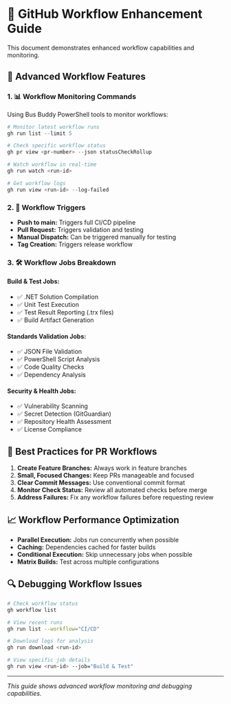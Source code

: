 # 🔧 GitHub Workflow Enhancement Guide

This document demonstrates enhanced workflow capabilities and monitoring.

## 🚀 Advanced Workflow Features

### 1. **📊 Workflow Monitoring Commands**

Using Bus Buddy PowerShell tools to monitor workflows:

```powershell
# Monitor latest workflow runs
gh run list --limit 5

# Check specific workflow status
gh pr view <pr-number> --json statusCheckRollup

# Watch workflow in real-time
gh run watch <run-id>

# Get workflow logs
gh run view <run-id> --log-failed
```

### 2. **🔄 Workflow Triggers**

- **Push to main:** Triggers full CI/CD pipeline
- **Pull Request:** Triggers validation and testing
- **Manual Dispatch:** Can be triggered manually for testing
- **Tag Creation:** Triggers release workflow

### 3. **🛠️ Workflow Jobs Breakdown**

#### **Build & Test Jobs:**

- ✅ .NET Solution Compilation
- ✅ Unit Test Execution
- ✅ Test Result Reporting (.trx files)
- ✅ Build Artifact Generation

#### **Standards Validation Jobs:**

- ✅ JSON File Validation
- ✅ PowerShell Script Analysis
- ✅ Code Quality Checks
- ✅ Dependency Analysis

#### **Security & Health Jobs:**

- ✅ Vulnerability Scanning
- ✅ Secret Detection (GitGuardian)
- ✅ Repository Health Assessment
- ✅ License Compliance

## 🎯 Best Practices for PR Workflows

1. **Create Feature Branches:** Always work in feature branches
2. **Small, Focused Changes:** Keep PRs manageable and focused
3. **Clear Commit Messages:** Use conventional commit format
4. **Monitor Check Status:** Review all automated checks before merge
5. **Address Failures:** Fix any workflow failures before requesting review

## 📈 Workflow Performance Optimization

- **Parallel Execution:** Jobs run concurrently when possible
- **Caching:** Dependencies cached for faster builds
- **Conditional Execution:** Skip unnecessary jobs when possible
- **Matrix Builds:** Test across multiple configurations

## 🔍 Debugging Workflow Issues

```bash
# Check workflow status
gh workflow list

# View recent runs
gh run list --workflow="CI/CD"

# Download logs for analysis
gh run download <run-id>

# View specific job details
gh run view <run-id> --job="Build & Test"
```

---

_This guide shows advanced workflow monitoring and debugging capabilities._
